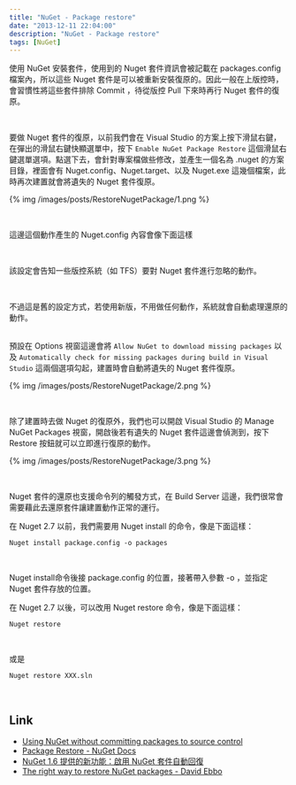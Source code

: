 ```yaml
---
title: "NuGet - Package restore"
date: "2013-12-11 22:04:00"
description: "NuGet - Package restore"
tags: [NuGet]
---
```



使用 NuGet 安裝套件，使用到的 Nuget 套件資訊會被記載在 packages.config 檔案內，所以這些 Nuget 套件是可以被重新安裝復原的。因此一般在上版控時，會習慣性將這些套件排除 Commit ，待從版控 Pull 下來時再行 Nuget 套件的復原。  

<!--More-->

<br/>


要做 Nuget 套件的復原，以前我們會在 Visual Studio 的方案上按下滑鼠右鍵，在彈出的滑鼠右鍵快顯選單中，按下 `Enable NuGet Package Restore` 這個滑鼠右鍵選單選項。點選下去，會針對專案檔做些修改，並產生一個名為 .nuget 的方案目錄，裡面會有 Nuget.config、Nuget.target、以及 Nuget.exe 這幾個檔案，此時再次建置就會將遺失的 Nuget 套件復原。  

{% img /images/posts/RestoreNugetPackage/1.png %}

<br/>


這邊這個動作產生的 Nuget.config 內容會像下面這樣
    <configuration>
      <solution>
        <add key="disableSourceControlIntegration" value="true" />
      </solution>
    </configuration>

<br/>


該設定會告知一些版控系統（如 TFS）要對 Nuget 套件進行忽略的動作。   

<br/>


不過這是舊的設定方式，若使用新版，不用做任何動作，系統就會自動處理還原的動作。    
<br/>

預設在 Options 視窗這邊會將 `Allow NuGet to download missing packages` 以及 `Automatically check for missing packages during build in Visual Studio` 這兩個選項勾起，建置時會自動將遺失的 Nuget 套件復原。

{% img /images/posts/RestoreNugetPackage/2.png %}

<br/>


除了建置時去做 Nuget 的復原外，我們也可以開啟 Visual Studio 的 Manage NuGet Packages 視窗，開啟後若有遺失的 Nuget 套件這邊會偵測到，按下 Restore 按鈕就可以立即進行復原的動作。  

{% img /images/posts/RestoreNugetPackage/3.png %}
 
<br/>


Nuget 套件的還原也支援命令列的觸發方式，在 Build Server 這邊，我們很常會需要藉此去還原套件讓建置動作正常的運行。  

在 Nuget 2.7 以前，我們需要用 Nuget install 的命令，像是下面這樣：

    Nuget install package.config -o packages

<br/>


Nuget install命令後接 package.config 的位置，接著帶入參數 -o ，並指定 Nuget 套件存放的位置。  

在 Nuget 2.7 以後，可以改用 Nuget restore 命令，像是下面這樣：

    Nuget restore

<br/>


或是

    Nuget restore XXX.sln

<br/>


Link
----
* [Using NuGet without committing packages to source control](http://docs.nuget.org/docs/workflows/using-nuget-without-committing-packages)
* [Package Restore - NuGet Docs](http://docs.nuget.org/docs/reference/package-restore)
* [NuGet 1.6 提供的新功能：啟用 NuGet 套件自動回復](http://blog.miniasp.com/post/2012/03/12/Using-NuGet-Without-Checking-In-Packages-Package-Restore.aspx)
* [The right way to restore NuGet packages - David Ebbo](http://blog.davidebbo.com/2014/01/the-right-way-to-restore-nuget-packages.html)
